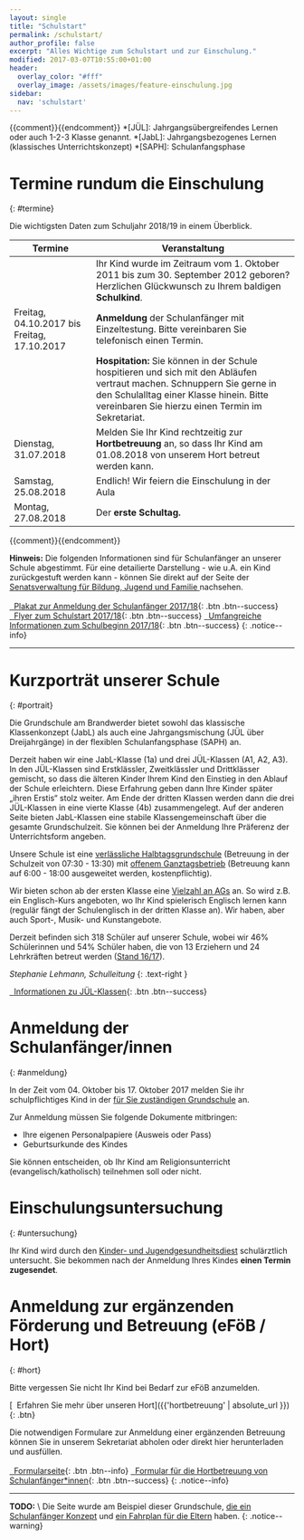 ```yaml
---
layout: single
title: "Schulstart"
permalink: /schulstart/
author_profile: false
excerpt: "Alles Wichtige zum Schulstart und zur Einschulung."
modified: 2017-03-07T10:55:00+01:00
header:
  overlay_color: "#fff"
  overlay_image: /assets/images/feature-einschulung.jpg
sidebar:
  nav: 'schulstart'
---
```


{{comment}}<!-- Abkürzungen von Begriffen -->{{endcomment}}
*[JÜL]:     Jahrgangsübergreifendes Lernen oder auch 1-2-3 Klasse genannt.
*[JabL]:    Jahrgangsbezogenes Lernen (klassisches Unterrichtskonzept)
*[SAPH]:    Schulanfangsphase

# <i class="fa fa-calendar"></i> Termine rundum die Einschulung
{: #termine}

Die wichtigsten Daten zum Schuljahr 2018/19 in einem Überblick.

| Termine |  Veranstaltung |
|---|---|
| | Ihr Kind wurde im Zeitraum vom 1. Oktober 2011 bis zum 30. September 2012 geboren? Herzlichen Glückwunsch zu Ihrem baldigen **Schulkind**. |
| Freitag, 04.10.2017 bis Freitag, 17.10.2017  | **Anmeldung** der Schulanfänger mit Einzeltestung. Bitte vereinbaren Sie telefonisch einen Termin. |
|  | **Hospitation:** Sie können in der Schule hospitieren und sich mit den Abläufen vertraut machen. Schnuppern Sie gerne in den Schulalltag einer Klasse hinein. Bitte vereinbaren Sie hierzu einen Termin im Sekretariat.  |
| Dienstag, 31.07.2018 | Melden Sie Ihr Kind rechtzeitig zur **Hortbetreuung** an, so dass Ihr Kind am 01.08.2018 von unserem Hort betreut werden kann.  |
| Samstag, 25.08.2018 | Endlich! Wir feiern die Einschulung in der Aula |
| Montag, 27.08.2018 | Der **erste Schultag.** |

{{comment}}<!--
**TODO**:
| Freitag, 23.06.2017 | **Sommerfest:** Wir laden Sie und Ihr Kind herzlich zu unserem Sommerfest ein! |
| Freitag, 07.07.2017 | **Vorführung Zirkus:** Erleben Sie die Kinder der Zirkus AG in Aktion! |
| Dienstag, 20.9.2016 19.30 Uhr  |  **Informationsveranstaltung** auf der Sie als Eltern sich ein Bild von unserer Schule machen können. |
| Donnerstag, 29.9.2016 10 Uhr bis 11 Uhr  | **Offene Türen in der Schule:** Kommen Sie mit Ihrem Kind und schauen Sie sich gemeinsam den Unterrichtsalltag an unserer Schule an! |
| Ende November 2016 bis Januar 2017 | **Beratungsgespräche** für Sie als Eltern der Schulanfänger: Sollte sich bei der Anmeldung zeigen, dass ein Kind bis zur Einschulung noch etwas Übung braucht, erhalten die Eltern hier professionelle Unterstützung. Bis zum ersten Schultag ist noch ein gutes halbes Jahr Zeit! |
| Februar/März 2017 | **Vorkurs:** Die Kinder kommen in Kleingruppen in die Schule und erleben spielerisch eine Schulstunde. |
| Freitag, 17.03.2017 | **Vorführung Trommelzauber:** Wir laden Sie und Ihr Kind herzlich zur Vorführung unserer Projektwoche ein! |
| Juni 2017 | **Kennlernnachmittag:** An diesem Nachmittag lernen die Kinder ihre neue Klasse kennen: Mitschüler und Mitschülerinnen, Lehrkraft und Klassenraum – dann ist alles nicht mehr so fremd! Die Eltern erhalten in dieser Zeit alle wichtigen Informationen zum Ablauf der Einschulung und der ersten Schultage. |
| Dienstag, 31.07.2017 | Letzter Kita-Tag. Melden Sie Ihr Kind rechtzeitig zur **Hortbetreuung** an, so dass Ihr Kind am 1.8.2017 von unserem Hort betreut werden kann.  |
| Samstag, 09.09.2017 | Endlich! Wir feiern die Einschulung in der Aula: 9:00 Uhr Klasse 1a, 10:30 Uhr Klassen A1, A2, A3 |
{: .notice--warning}
-->{{endcomment}}

**Hinweis:**
Die folgenden Informationen sind für Schulanfänger an unserer Schule abgestimmt.
Für eine detailierte Darstellung - wie u.A. ein Kind zurückgestuft werden kann -
können Sie direkt auf der Seite der [Senatsverwaltung für Bildung, Jugend und
Familie
](https://www.berlin.de/sen/bildung/schule/bildungswege/grundschule/anmeldung/)
nachsehen.<br/><br/>
[<i class="fa fa-download">&nbsp;&nbsp;</i>Plakat zur Anmeldung der Schulanfänger 2017/18](https://www.berlin.de/sen/bildung/schule/bildungswege/grundschule/anmeldung/plakat_anmeldung_schulanfaenger_web.pdf){: .btn .btn--success}
[<i class="fa fa-download">&nbsp;&nbsp;</i>Flyer zum Schulstart 2017/18](https://www.berlin.de/sen/bildung/schule/bildungswege/grundschule/anmeldung/flyer_schulanmeldung_web.pdf){: .btn .btn--success}
[<i class="fa fa-download">&nbsp;&nbsp;</i>Umfangreiche Informationen zum Schulbeginn 2017/18](http://www.berlin.de/ba-steglitz-zehlendorf/politik-und-verwaltung/aemter/gesundheitsamt/kinder-und-jugendgesundheitsdienst/schulbeginn_2017.pdf){: .btn .btn--success}
{: .notice--info}

---

# <i class="fa fa-picture-o"></i> Kurzporträt unserer Schule
{: #portrait}

Die Grundschule am Brandwerder bietet sowohl das klassische Klassenkonzept
(JabL) als auch eine Jahrgangsmischung (JÜL über Dreijahrgänge) in der flexiblen
Schulanfangsphase (SAPH) an.

Derzeit haben wir eine JabL-Klasse (1a) und drei JÜL-Klassen (A1, A2, A3). In
den JÜL-Klassen sind Erstklässler, Zweitklässler und Drittklässer gemischt, so
dass die älteren Kinder Ihrem Kind den Einstieg in den Ablauf der Schule
erleichtern. Diese Erfahrung geben dann Ihre Kinder später „ihren Erstis“  stolz
weiter. Am Ende der dritten Klassen werden dann die drei JÜL-Klassen in eine
vierte Klasse (4b) zusammengelegt. Auf der anderen Seite bieten JabL-Klassen
eine stabile Klassengemeinschaft über die gesamte Grundschulzeit. Sie können bei
der Anmeldung Ihre Präferenz der Unterrichtsform angeben.

Unsere Schule ist eine [verlässliche Halbtagsgrundschule](/hortbetreuung#vhg)
(Betreuung in der Schulzeit von 07:30 - 13:30) mit [offenem
Ganztagsbetrieb](/hortbetreuung#hort) (Betreuung kann auf 6:00 - 18:00
ausgeweitet werden, kostenpflichtig).

Wir bieten schon ab der ersten Klasse eine [Vielzahl an AGs](/ags) an. So wird
z.B. ein Englisch-Kurs angeboten, wo Ihr Kind spielerisch Englisch lernen kann
(regulär fängt der Schulenglisch in der dritten Klasse an). Wir haben, aber auch
Sport-, Musik- und Kunstangebote.

Derzeit befinden sich 318 Schüler auf unserer Schule, wobei wir 46% Schülerinnen
und 54% Schüler haben, die von 13 Erziehern und 24 Lehrkräften betreut werden
([Stand 16/17](https://www.berlin.de/sen/bildung/schule/berliner-schulen/schulverzeichnis/Schulportrait.aspx?IDSchulzweig=16764)).

*Stephanie Lehmann, Schulleitung*
{: .text-right }

[<i class="fa fa-download">&nbsp;&nbsp;</i>Informationen zu JÜL-Klassen](https://www.berlin.de/sen/bildung/schule/bildungswege/grundschule/mdb-sen-bildung-bildungswege-grundschule-flexible_schulanfangsphase.pdf){: .btn .btn--success}

# <i class="fa fa-file-text-o"></i> Anmeldung der Schulanfänger/innen
{: #anmeldung}

In der Zeit vom 04. Oktober bis 17. Oktober 2017 melden Sie ihr
schulpflichtiges Kind in der [für Sie zuständigen
Grundschule](https://www.bildung.berlin.de/Umkreissuche/) an.

Zur Anmeldung müssen Sie folgende Dokumente mitbringen:

* Ihre eigenen Personalpapiere (Ausweis oder Pass)
* Geburtsurkunde des Kindes

Sie können entscheiden, ob Ihr Kind am Religionsunterricht (evangelisch/katholisch)
teilnehmen soll oder nicht.

# <i class="fa fa-stethoscope"></i> Einschulungsuntersuchung
{: #untersuchung}

Ihr Kind wird durch den [Kinder- und
Jugendgesundheitsdiest](https://service.berlin.de/dienstleistung/324254/)
schulärztlich untersucht. Sie bekommen nach der Anmeldung Ihres Kindes  **einen
Termin zugesendet**.

# <i class="fa fa-child"></i> Anmeldung zur ergänzenden Förderung und Betreuung (eFöB / Hort)
{: #hort}

Bitte vergessen Sie nicht Ihr Kind bei Bedarf zur eFöB anzumelden.

[<i class="fa fa-info">&nbsp;&nbsp;</i>Erfahren Sie mehr über unseren Hort]({{'hortbetreuung' | absolute_url }}){: .btn}

Die notwendigen Formulare zur Anmeldung einer ergänzenden Betreuung können Sie
in unserem Sekretariat abholen oder direkt hier herunterladen und ausfüllen.<br/><br/>
[<i class="fa fa-external-link">&nbsp;&nbsp;</i>Formularseite](https://www.berlin.de/sen/bjf/service/formulare/#hort){: .btn .btn--info}
[<i class="fa fa-download">&nbsp;&nbsp;</i>Formular für die Hortbetreuung von Schulanfänger*innen](https://www.berlin.de/sen/bjf/service/formulare/antrag_auf_erganzende_forderung_und_betreuung_jahrgangsstufen_1_bis_4.pdf){: .btn .btn--success}
{: .notice--info}

---

**TODO:** \\
Die Seite wurde am Beispiel dieser Grundschule,
[die ein Schulanfänger Konzept](http://www.gs-am-hügel.de/paegogische-konzepte/einschulung-als-prozess.html) und
[ein Fahrplan für die Eltern](http://www.gs-am-hügel.de/hinweise-zum-schulanfang/index.html) haben.
{: .notice--warning}
